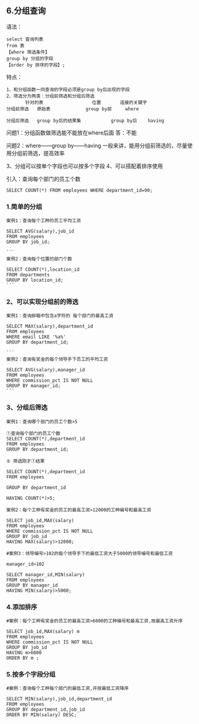 
## 6.分组查询

语法：

	select 查询列表
	from 表
	【where 筛选条件】
	group by 分组的字段
	【order by 排序的字段】;

特点：

	1、和分组函数一同查询的字段必须是group by后出现的字段
	2、筛选分为两类：分组前筛选和分组后筛选
		   针对的表				     位置		  连接的关键字
	分组前筛选	原始表				group by前	  where

	分组后筛选	group by后的结果集    		group by后	 having

问题1：分组函数做筛选能不能放在where后面
答：不能

问题2：where——group by——having
一般来讲，能用分组前筛选的，尽量使用分组前筛选，提高效率

3、分组可以按单个字段也可以按多个字段
4、可以搭配着排序使用
 


引入：查询每个部门的员工个数

	SELECT COUNT(*) FROM employees WHERE department_id=90;

### 1.简单的分组

	案例1：查询每个工种的员工平均工资
	
	SELECT AVG(salary),job_id
	FROM employees
	GROUP BY job_id;
	
	```
	案例2：查询每个位置的部门个数

	SELECT COUNT(*),location_id
	FROM departments
	GROUP BY location_id;
	```

### 2、可以实现分组前的筛选

	案例1：查询邮箱中包含a字符的 每个部门的最高工资

	SELECT MAX(salary),department_id
	FROM employees
	WHERE email LIKE '%a%'
	GROUP BY department_id;

	```
	案例2：查询有奖金的每个领导手下员工的平均工资

	SELECT AVG(salary),manager_id
	FROM employees
	WHERE commission_pct IS NOT NULL
	GROUP BY manager_id;
  	```


### 3、分组后筛选
```
案例1：查询哪个部门的员工个数>5

①查询每个部门的员工个数
SELECT COUNT(*),department_id
FROM employees
GROUP BY department_id;

② 筛选刚才①结果

SELECT COUNT(*),department_id
FROM employees

GROUP BY department_id

HAVING COUNT(*)>5;
```
```
案例2：每个工种有奖金的员工的最高工资>12000的工种编号和最高工资

SELECT job_id,MAX(salary)
FROM employees
WHERE commission_pct IS NOT NULL
GROUP BY job_id
HAVING MAX(salary)>12000;
```
```
#案例3：领导编号>102的每个领导手下的最低工资大于5000的领导编号和最低工资

manager_id>102

SELECT manager_id,MIN(salary)
FROM employees
GROUP BY manager_id
HAVING MIN(salary)>5000;
```

### 4.添加排序
```
#案例：每个工种有奖金的员工的最高工资>6000的工种编号和最高工资,按最高工资升序

SELECT job_id,MAX(salary) m
FROM employees
WHERE commission_pct IS NOT NULL
GROUP BY job_id
HAVING m>6000
ORDER BY m ;
```



### 5.按多个字段分组
```
#案例：查询每个工种每个部门的最低工资,并按最低工资降序

SELECT MIN(salary),job_id,department_id
FROM employees
GROUP BY department_id,job_id
ORDER BY MIN(salary) DESC;
```






